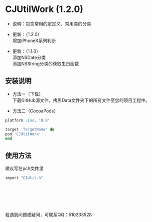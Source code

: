 # CJUtilWork (1.2.0)

- 说明：包含常用的宏定义、常用类的分类

- 更新：（1.2.0）</br>
增加iPhoneX系列判断</br>
- 更新：（1.1.0）</br>
添加NSDate分类</br>
添加NSString分类的获取生日函数

## 安装说明

- 方法一（下载）</br>
下载GitHub源文件，拷贝Data文件夹下的所有文件至您的项目工程中。

- 方法二（CocoaPods）</br>
```ruby
platform :ios, '8.0'

target 'TargetName' do
pod 'CJUtilWork'
end
```

## 使用方法
建议写在pch文件里
```objective-c
import "CJUtil.h"
```
</br></br></br></br></br>
若遇到问题或疑问，可联系QQ：510233528
